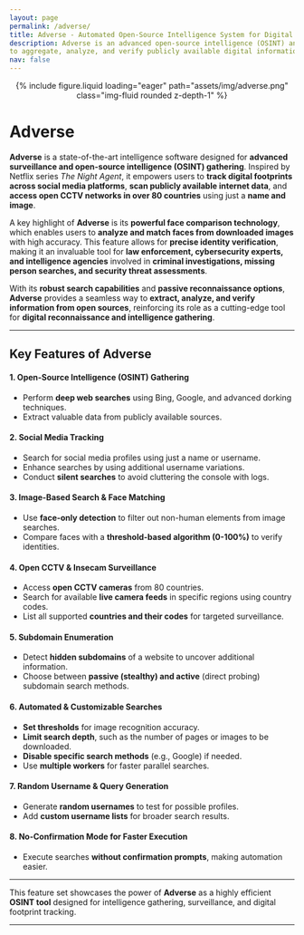 ```yaml
---
layout: page
permalink: /adverse/
title: Adverse - Automated Open-Source Intelligence System for Digital Identity Verification and Cyber Surveillance
description: Adverse is an advanced open-source intelligence (OSINT) and facial recognition system designed
to aggregate, analyze, and verify publicly available digital information.
nav: false
---
```


<center>
{% include figure.liquid loading="eager" path="assets/img/adverse.png" class="img-fluid rounded z-depth-1" %}
</center>

# Adverse

**Adverse** is a state-of-the-art intelligence software designed for **advanced surveillance and open-source intelligence (OSINT) gathering**. Inspired by Netflix series _The Night Agent_, it empowers users to **track digital footprints across social media platforms**, **scan publicly available internet data**, and **access open CCTV networks in over 80 countries** using just a **name and image**.

A key highlight of **Adverse** is its **powerful face comparison technology**, which enables users to **analyze and match faces from downloaded images** with high accuracy. This feature allows for **precise identity verification**, making it an invaluable tool for **law enforcement, cybersecurity experts, and intelligence agencies** involved in **criminal investigations, missing person searches, and security threat assessments**.

With its **robust search capabilities** and **passive reconnaissance options**, **Adverse** provides a seamless way to **extract, analyze, and verify information from open sources**, reinforcing its role as a cutting-edge tool for **digital reconnaissance and intelligence gathering**.

---

## **Key Features of Adverse**

#### **1. Open-Source Intelligence (OSINT) Gathering**

- Perform **deep web searches** using Bing, Google, and advanced dorking techniques.
- Extract valuable data from publicly available sources.

#### **2. Social Media Tracking**

- Search for social media profiles using just a name or username.
- Enhance searches by using additional username variations.
- Conduct **silent searches** to avoid cluttering the console with logs.

#### **3. Image-Based Search & Face Matching**

- Use **face-only detection** to filter out non-human elements from image searches.
- Compare faces with a **threshold-based algorithm (0-100%)** to verify identities.

#### **4. Open CCTV & Insecam Surveillance**

- Access **open CCTV cameras** from 80 countries.
- Search for available **live camera feeds** in specific regions using country codes.
- List all supported **countries and their codes** for targeted surveillance.

#### **5. Subdomain Enumeration**

- Detect **hidden subdomains** of a website to uncover additional information.
- Choose between **passive (stealthy) and active** (direct probing) subdomain search methods.

#### **6. Automated & Customizable Searches**

- **Set thresholds** for image recognition accuracy.
- **Limit search depth**, such as the number of pages or images to be downloaded.
- **Disable specific search methods** (e.g., Google) if needed.
- Use **multiple workers** for faster parallel searches.

#### **7. Random Username & Query Generation**

- Generate **random usernames** to test for possible profiles.
- Add **custom username lists** for broader search results.

#### **8. No-Confirmation Mode for Faster Execution**

- Execute searches **without confirmation prompts**, making automation easier.

---

This feature set showcases the power of **Adverse** as a highly efficient **OSINT tool** designed for intelligence gathering, surveillance, and digital footprint tracking.

---
